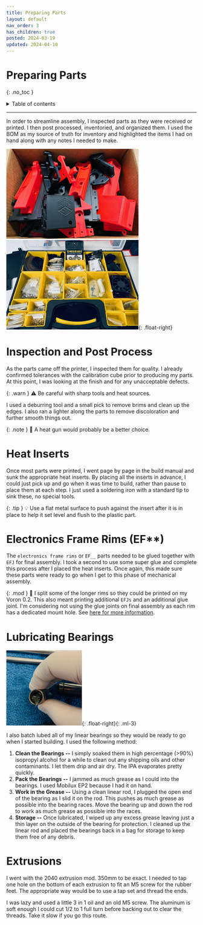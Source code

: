 ```yaml
---
title: Preparing Parts
layout: default
nav_order: 3
has_children: true
posted: 2024-03-19
updated: 2024-04-10
---
```


# Preparing Parts
{: .no_toc }

<details closed markdown="block">
  <summary>
    Table of contents
  </summary>
  {: .text-delta }
1. TOC
{:toc}
</details>

---

In order to streamline assembly, I inspected parts as they were received or printed. I then post processed, inventoried, and organized them. I used the BOM as my source of truth for inventory and highlighted the items I had on hand along with any notes I needed to make.

<img src="/assets/printed-parts.png" width="350" />
<img src="/assets/sourced-parts.png" width="350" />{: .float-right}

# Inspection and Post Process

As the parts came off the printer, I inspected them for quality. I already confirmed tolerances with the calibration cube prior to producing my parts. At this point, I was looking at the finish and for any unacceptable defects.

{: .warn }
:warning: Be careful with sharp tools and heat sources.

I used a deburring tool and a small pick to remove brims and clean up the edges. I also ran a lighter along the parts to remove discoloration and further smooth things out.

{: .note }
:pencil: A heat gun would probably be a better choice.

# Heat Inserts

Once most parts were printed, I went page by page in the build manual and sunk the appropriate heat inserts. By placing all the inserts in advance, I could just pick up and go when it was time to build, rather than pause to place them at each step. I just used a soldering iron with a standard tip to sink these, no special tools.

{: .tip }
:bulb: Use a flat metal surface to push against the insert after it is in place to help it set level and flush to the plastic part.

# Electronics Frame Rims (EF**)

The `electronics frame rims` or `EF__` parts needed to be glued together with `EFJ` for final assembly. I took a second to use some super glue and complete this process after I placed the heat inserts. Once again, this made sure these parts were ready to go when I get to this phase of mechanical assembly. 

{: .mod }
:wrench: I split some of the longer rims so they could be printed on my Voron 0.2. This also meant printing additional `EFJs` and an additional glue joint. I'm considering not using the glue joints on final assembly as each rim has a dedicated mount hole. See [here for more information](/sourcing-printing.html#electronics-frame-rims-ef__).

# Lubricating Bearings

<img src="/assets/bearing-pack.png" width="200" />{: .float-right}{: .ml-3} 

I also batch lubed all of my linear bearings so they would be ready to go when I started building. I used the following method:
   
1. **Clean the Bearings --** 
    I simply soaked them in high percentage (>90%) isopropyl alcohol for a while to clean out any shipping oils and other contaminants. I let them drip and air dry. The IPA evaporates pretty quickly.
1. **Pack the Bearings --**
    I jammed as much grease as I could into the bearings. I used Mobilux EP2 because I had it on hand.
1. **Work in the Grease --**
    Using a clean linear rod, I plugged the open end of the bearing as I slid it on the rod. This pushes as much grease as possible into the bearing races. Move the bearing up and down the rod to work as much grease as possible into the races.
1. **Storage --**
    Once lubricated, I wiped up any excess grease leaving just a thin layer on the outside of the bearing for protection. I cleaned up the linear rod and placed the bearings back in a bag for storage to keep them free of any debris.

# Extrusions

I went with the 2040 extrusion mod. 350mm to be exact. I needed to tap one hole on the bottom of each extrusion to fit an M5 screw for the rubber feet. The appropriate way would be to use a tap set and thread the ends. 

I was lazy and used a little 3 in 1 oil and an old M5 screw. The aluminum is soft enough I could cut 1/2 to 1 full turn before backing out to clear the threads. Take it slow if you go this route.